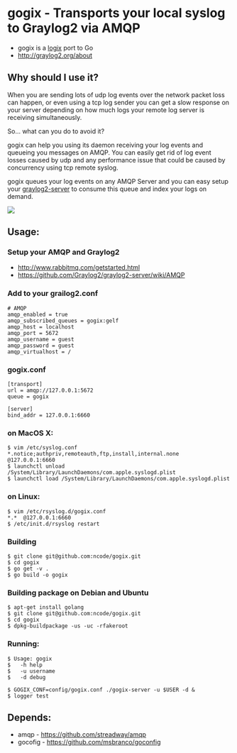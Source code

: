 # gogix - Transports your local syslog to Graylog2 via AMQP
* gogix is a <a href="https://github.com/ncode/logix">logix</a> port to Go
* http://graylog2.org/about

## Why should I use it?

When you are sending lots of udp log events over the network packet loss can happen, or even
using a tcp log sender you can get a slow response on your server depending on how much logs
your remote log server is receiving simultaneously.

So... what can you do to avoid it?

gogix can help you using its daemon receiving your log events
and queueing you messages on AMQP. You can easily get rid of log event
losses caused by udp and any performance issue that could be caused by
concurrency using tcp remote syslog.

gogix queues your log events on any AMQP Server and you can easy setup
your <a href="https://github.com/Graylog2/graylog2-server">graylog2-server</a> to consume this queue and index your logs on demand.

<img src="https://raw.github.com/ncode/gogix/master/gogix.jpg">

## Usage:
### Setup your AMQP and Graylog2
* http://www.rabbitmq.com/getstarted.html
* https://github.com/Graylog2/graylog2-server/wiki/AMQP

### Add to your grailog2.conf

    # AMQP
    amqp_enabled = true
    amqp_subscribed_queues = gogix:gelf
    amqp_host = localhost
    amqp_port = 5672
    amqp_username = guest
    amqp_password = guest
    amqp_virtualhost = /

### gogix.conf

    [transport]
    url = amqp://127.0.0.1:5672
    queue = gogix

    [server]
    bind_addr = 127.0.0.1:6660

### on MacOS X:

    $ vim /etc/syslog.conf
    *.notice;authpriv,remoteauth,ftp,install,internal.none  @127.0.0.1:6660
    $ launchctl unload /System/Library/LaunchDaemons/com.apple.syslogd.plist
    $ launchctl load /System/Library/LaunchDaemons/com.apple.syslogd.plist

### on Linux:

    $ vim /etc/rsyslog.d/gogix.conf
    *.*  @127.0.0.1:6660
    $ /etc/init.d/rsyslog restart

### Building

    $ git clone git@github.com:ncode/gogix.git
    $ cd gogix
    $ go get -v .
    $ go build -o gogix

### Building package on Debian and Ubuntu

    $ apt-get install golang
    $ git clone git@github.com:ncode/gogix.git
    $ cd gogix
    $ dpkg-buildpackage -us -uc -rfakeroot

### Running:

    $ Usage: gogix
    $   -h help
    $   -u username
    $   -d debug

    $ GOGIX_CONF=config/gogix.conf ./gogix-server -u $USER -d &
    $ logger test

## Depends:
* amqp - https://github.com/streadway/amqp
* gocofig - https://github.com/msbranco/goconfig
